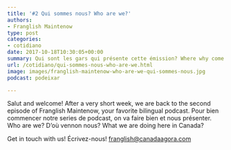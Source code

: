 ```yaml
---
title: '#2 Qui sommes nous? Who are we?'
authors:
- Franglish Maintenow
type: post
categories:
- cotidiano
date: 2017-10-18T10:30:05+00:00
summary: Qui sont les gars qui présente cette émission? Where why come from? Qui font ils ici? And why they had such a complicated idea?
url: /cotidiano/qui-sommes-nous-who-are-we.html
image: images/franglish-maintenow-who-are-we-qui-sommes-nous.jpg
podcast: podeixar

---
```

Salut and welcome! After a very short week, we are back to the second episode of Franglish Maintenow, your favorite bilingual podcast. Pour bien commencer notre series de podcast, on va faire bien et nous présenter. Who are we? D&#8217;où vennon nous? What we are doing here in Canada?

Get in touch with us! Écrivez-nous! franglish@canadaagora.com